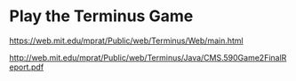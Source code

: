 # Play the Terminus Game

https://web.mit.edu/mprat/Public/web/Terminus/Web/main.html

http://web.mit.edu/mprat/Public/web/Terminus/Java/CMS.590Game2FinalReport.pdf

